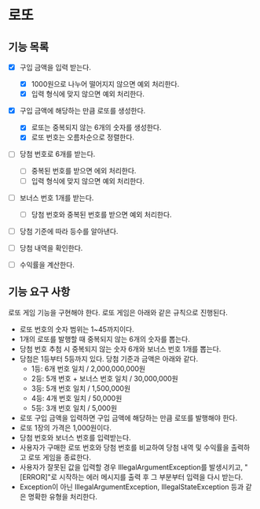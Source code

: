 # 로또

## 기능 목록
- [x] 구입 금액을 입력 받는다.
  - [x] 1000원으로 나누어 떨어지지 않으면 예외 처리한다.
  - [x] 입력 형식에 맞지 않으면 예외 처리한다.
- [x] 구입 금액에 해당하는 만큼 로또를 생성한다.
  - [x] 로또는 중복되지 않는 6개의 숫자를 생성한다.
  - [x] 로또 번호는 오름차순으로 정렬한다.
- [ ] 당첨 번호로 6개를 받는다.
  - [ ] 중복된 번호를 받으면 에외 처리한다.
  - [ ] 입력 형식에 맞지 않으면 예외 처리한다.
- [ ] 보너스 번호 1개를 받는다.
  - [ ] 당첨 번호와 중복된 번호를 받으면 예외 처리한다.
- [ ] 당첨 기준에 따라 등수를 알아낸다.
- [ ] 당첨 내역을 확인한다.
- [ ] 수익률을 계산한다.


## 기능 요구 사항
로또 게임 기능을 구현해야 한다. 로또 게임은 아래와 같은 규칙으로 진행된다.

- 로또 번호의 숫자 범위는 1~45까지이다.
- 1개의 로또를 발행할 때 중복되지 않는 6개의 숫자를 뽑는다.
- 당첨 번호 추첨 시 중복되지 않는 숫자 6개와 보너스 번호 1개를 뽑는다.
- 당첨은 1등부터 5등까지 있다. 당첨 기준과 금액은 아래와 같다.
    - 1등: 6개 번호 일치 / 2,000,000,000원
    - 2등: 5개 번호 + 보너스 번호 일치 / 30,000,000원
    - 3등: 5개 번호 일치 / 1,500,000원
    - 4등: 4개 번호 일치 / 50,000원
    - 5등: 3개 번호 일치 / 5,000원
- 로또 구입 금액을 입력하면 구입 금액에 해당하는 만큼 로또를 발행해야 한다.
- 로또 1장의 가격은 1,000원이다.
- 당첨 번호와 보너스 번호를 입력받는다.
- 사용자가 구매한 로또 번호와 당첨 번호를 비교하여 당첨 내역 및 수익률을 출력하고 로또 게임을 종료한다.
- 사용자가 잘못된 값을 입력할 경우 IllegalArgumentException를 발생시키고, "[ERROR]"로 시작하는 에러 메시지를 출력 후 그 부분부터 입력을 다시 받는다.
- Exception이 아닌 IllegalArgumentException, IllegalStateException 등과 같은 명확한 유형을 처리한다.
